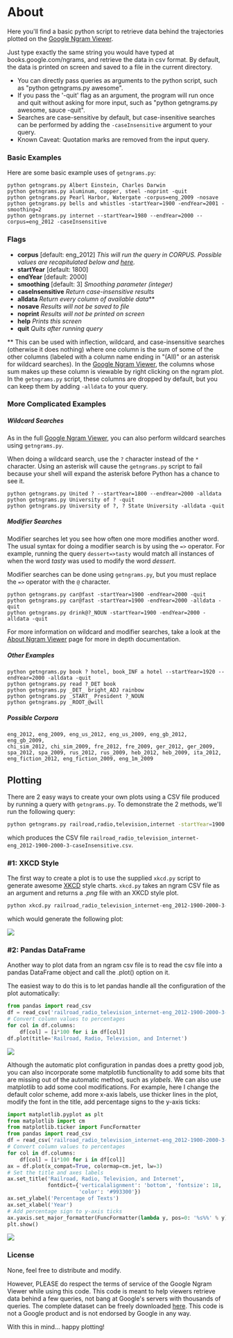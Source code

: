 # About #
Here you'll find a basic python script to retrieve data behind the trajectories plotted on the [Google Ngram Viewer](http://books.google.com/ngrams).

Just type exactly the same string you would have typed at books.google.com/ngrams, and retrieve the data in csv format. By default, the data is printed on screen and saved to a file in the current directory.

 - You can directly pass queries as arguments to the python script, such as "python getngrams.py awesome".
 - If you pass the '-quit' flag as an argument, the program will run once and quit without asking for more input, such as "python getngrams.py awesome, sauce -quit".
 - Searches are case-sensitive by default, but case-insenitive searches can be performed by adding the `-caseInsensitive` argument to your query.
 - Known Caveat: Quotation marks are removed from the input query.


### Basic Examples ###

Here are some basic example uses of `getngrams.py`:

```
python getngrams.py Albert Einstein, Charles Darwin
python getngrams.py aluminum, copper, steel -noprint -quit
python getngrams.py Pearl Harbor, Watergate -corpus=eng_2009 -nosave
python getngrams.py bells and whistles -startYear=1900 -endYear=2001 -smoothing=2
python getngrams.py internet --startYear=1980 --endYear=2000 --corpus=eng_2012 -caseInsensitive
```

### Flags ###
  * **corpus** [default: eng_2012] *This will run the query in CORPUS. Possible values are recapitulated below and [here](http://books.google.com/ngrams/info).*
  * **startYear** [default: 1800]
  * **endYear** [default: 2000]
  * **smoothing** [default: 3] *Smoothing parameter (integer)*
  * **caseInsensitive** *Return case-insensitive results*
  * **alldata** *Return every column of available data***
  * **nosave** *Results will not be saved to file*
  * **noprint** *Results will not be printed on screen*
  * **help** *Prints this screen*
  * **quit** *Quits after running query*

\*\* This can be used with inflection, wildcard, and case-insensitive searches (otherwise it does nothing) where one column is the sum of some of the other columns (labeled with a column name ending in "(All)" or an asterisk for wildcard searches). In the [Google Ngram Viewer](http://books.google.com/ngrams), the columns whose sum makes up these column is viewable by right clicking on the ngram plot. In the `getngrams.py` script, these columns are dropped by default, but you can keep them by adding `-alldata` to your query.

### More Complicated Examples ###

##### Wildcard Searches #####

As in the full [Google Ngram Viewer](http://books.google.com/ngrams), you can also perform wildcard searches using `getngrams.py`.

When doing a wildcard search, use the `?` character instead of the `*` character. Using an asterisk will cause the `getngrams.py` script to fail because your shell will expand the asterisk before Python has a chance to see it.

```
python getngrams.py United ? --startYear=1800 --endYear=2000 -alldata
python getngrams.py University of ? -quit
python getngrams.py University of ?, ? State University -alldata -quit
```

##### Modifier Searches #####

Modifier searches let you see how often one more modifies another word. The usual syntax for doing a modifier search is by using the `=>` operator. For example, running the query `dessert=>tasty` would match all instances of when the word *tasty* was used to modify the word *dessert*.

Modifier searches can be done using `getngrams.py`, but you must replace the `=>` operator with the `@` character.

```
python getngrams.py car@fast -startYear=1900 -endYear=2000 -quit
python getngrams.py car@fast -startYear=1900 -endYear=2000 -alldata -quit
python getngrams.py drink@?_NOUN -startYear=1900 -endYear=2000 -alldata -quit
```

For more information on wildcard and modifier searches, take a look at the [About Ngram Viewer](https://books.google.com/ngrams/info) page for more in depth documentation.

##### Other Examples #####

```
python getngrams.py book ? hotel, book_INF a hotel --startYear=1920 --endYear=2000 -alldata -quit
python getngrams.py read ?_DET book
python getngrams.py _DET_ bright_ADJ rainbow
python getngrams.py _START_ President ?_NOUN
python getngrams.py _ROOT_@will
```

##### Possible Corpora #####

```
eng_2012, eng_2009, eng_us_2012, eng_us_2009, eng_gb_2012, eng_gb_2009,
chi_sim_2012, chi_sim_2009, fre_2012, fre_2009, ger_2012, ger_2009,
spa_2012, spa_2009, rus_2012, rus_2009, heb_2012, heb_2009, ita_2012,
eng_fiction_2012, eng_fiction_2009, eng_1m_2009
```

## Plotting ##

There are 2 easy ways to create your own plots using a CSV file produced by running a query with `getngrams.py`. To demonstrate the 2 methods, we'll run the following query:

```bash
python getngrams.py railroad,radio,television,internet -startYear=1900 -endYear=2000 -caseInsensitive -quit
```

which produces the CSV file `railroad_radio_television_internet-eng_2012-1900-2000-3-caseInsensitive.csv`.


### #1: XKCD Style ###

The first way to create a plot is to use the supplied `xkcd.py` script to generate awesome [XKCD](http://www.xkcd.com) style charts. `xkcd.py` takes an ngram CSV file as an argument and returns a *.png* file with an XKCD style plot.

```bash
python xkcd.py railroad_radio_television_internet-eng_2012-1900-2000-3-caseInsensitive.csv
```
which would generate the following plot:

![](https://s3.amazonaws.com/ngramplots/xkcd_example.png)


### #2: Pandas DataFrame ###

Another way to plot data from an ngram csv file is to read the csv file into a pandas DataFrame object and call the .plot() option on it.

The easiest way to do this is to let pandas handle all the configuration of the plot automatically:

```python
from pandas import read_csv
df = read_csv('railroad_radio_television_internet-eng_2012-1900-2000-3-caseInsensitive.csv', index_col=0, parse_dates=True)
# Convert column values to percentages
for col in df.columns:
    df[col] = [i*100 for i in df[col]]
df.plot(title='Railroad, Radio, Television, and Internet')
```

![](https://s3.amazonaws.com/ngramplots/pandas_simple.png)


Although the automatic plot configuration in pandas does a pretty good job, you can also incorporate some matplotlib functionality to add some bits that are missing out of the automatic method, such as *ylabels*. We can also use matplotlib to add some cool modifications. For example, here I change the default color scheme, add more x-axis labels, use thicker lines in the plot, modify the font in the title, add percentage signs to the y-axis ticks:

```python
import matplotlib.pyplot as plt
from matplotlib import cm
from matplotlib.ticker import FuncFormatter
from pandas import read_csv
df = read_csv('railroad_radio_television_internet-eng_2012-1900-2000-3-caseInsensitive.csv', index_col=0, parse_dates=True)
# Convert column values to percentages
for col in df.columns:
    df[col] = [i*100 for i in df[col]]
ax = df.plot(x_compat=True, colormap=cm.jet, lw=3)
# Set the title and axes labels
ax.set_title('Railroad, Radio, Television, and Internet',
             fontdict={'verticalalignment': 'bottom', 'fontsize': 18,
                       'color': '#993300'})
ax.set_ylabel('Percentage of Texts')
ax.set_xlabel('Year')
# Add percentage sign to y-axis ticks
ax.yaxis.set_major_formatter(FuncFormatter(lambda y, pos=0: '%s%%' % y))
plt.show()
```

![](https://s3.amazonaws.com/ngramplots/pandas_matplotlib.png)

### License ###
None, feel free to distribute and modify.

However, PLEASE do respect the terms of service of the Google Ngram Viewer while using this code. This code is meant to help viewers retrieve data behind a few queries, not bang at Google's servers with thousands of queries. The complete dataset can be freely downloaded [here](http://storage.googleapis.com/books/ngrams/books/datasetsv2.html). This code is not a Google product and is not endorsed by Google in any way.

With this in mind... happy plotting!
